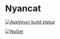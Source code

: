 # Nyancat

[![AppVeyor build status][appveyor-badge]](https://ci.appveyor.com/project/vdyckn/nyancat-cs/branch/master)

[appveyor-badge]: https://img.shields.io/appveyor/ci/vdyckn/nyancat-cs/master.svg?label=appveyor&style=flat-square

[![NuGet][main-nuget-badge]][main-nuget]

[main-nuget]: https://www.nuget.org/packages/nyancat/
[main-nuget-badge]: https://img.shields.io/nuget/v/nyancat.svg?style=flat-square&label=nuget

